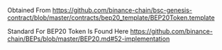 Obtained From 
https://github.com/binance-chain/bsc-genesis-contract/blob/master/contracts/bep20_template/BEP20Token.template

Standard For BEP20 Token Is Found Here
https://github.com/binance-chain/BEPs/blob/master/BEP20.md#52-implementation